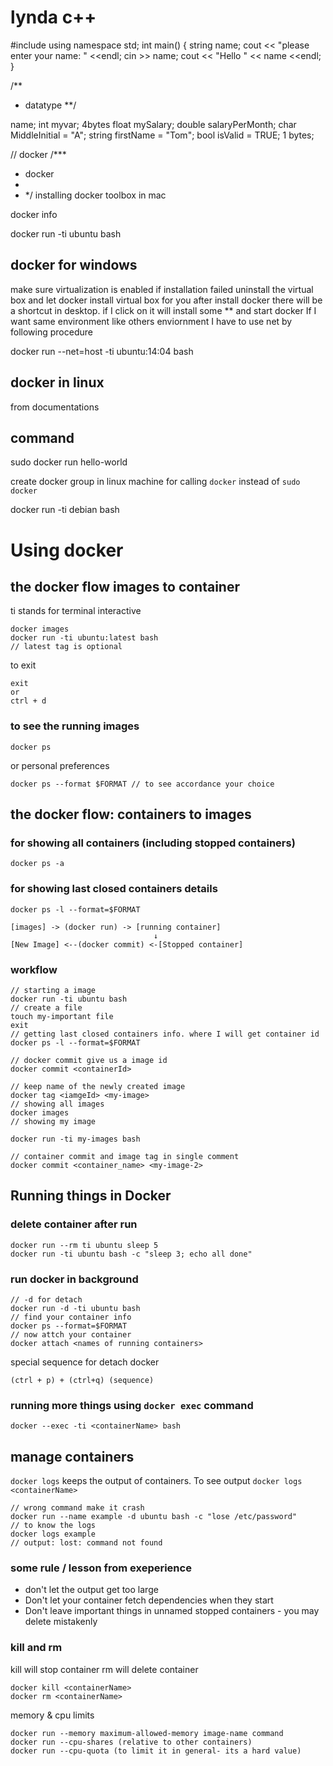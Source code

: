 # lynda c++
#include <iostream>
using namespace std;
int main()
{
  string name;
  cout << "please enter your name: " <<endl;
  cin >> name;
  cout << "Hello " << name <<endl;
}


/**
 * datatype
 **/

<datatype> name;
int myvar; 4bytes
float mySalary;
double salaryPerMonth;
char MiddleInitial = "A";
string firstName = "Tom";
bool isValid = TRUE; 1 bytes;

// docker
/***
 * docker
 *
 * */
installing docker toolbox in mac

docker info

docker run -ti ubuntu bash

## docker for windows
make sure virtualization is enabled
if installation failed uninstall the virtual box and let docker install virtual box for you
after install docker there will be a shortcut in desktop. if I click on it will install some ** and start docker
If I want same environment like others enviornment I have to use net by following procedure

docker run --net=host -ti ubuntu:14:04 bash


## docker in linux

from documentations

## command
sudo docker run hello-world

create docker group in linux machine for calling `docker` instead of `sudo docker`


docker run -ti debian bash

# Using docker

## the docker flow images to container
ti stands for terminal interactive
~~~
docker images
docker run -ti ubuntu:latest bash
// latest tag is optional
~~~


 to exit
~~~
exit
or
ctrl + d
~~~

### to see the running images
~~~
docker ps
~~~
or personal preferences

~~~
docker ps --format $FORMAT // to see accordance your choice
~~~

## the docker flow: containers to images


### for showing all containers (including stopped containers)
~~~
docker ps -a
~~~

### for showing last closed containers details

~~~
docker ps -l --format=$FORMAT
~~~


~~~
[images] -> (docker run) -> [running container]
                                ↓
[New Image] <--(docker commit) <-[Stopped container]
~~~

### workflow
~~~
// starting a image
docker run -ti ubuntu bash
// create a file
touch my-important file
exit
// getting last closed containers info. where I will get container id
docker ps -l --format=$FORMAT

// docker commit give us a image id
docker commit <containerId>

// keep name of the newly created image
docker tag <iamgeId> <my-image>
// showing all images
docker images
// showing my image

docker run -ti my-images bash

// container commit and image tag in single comment
docker commit <container_name> <my-image-2>
~~~

## Running things in Docker


### delete container after run

~~~
docker run --rm ti ubuntu sleep 5
docker run -ti ubuntu bash -c "sleep 3; echo all done"
~~~


### run docker in background


~~~
// -d for detach
docker run -d -ti ubuntu bash
// find your container info
docker ps --format=$FORMAT
// now attch your container
docker attach <names of running containers>

~~~

special sequence for detach docker

~~~
(ctrl + p) + (ctrl+q) (sequence)
~~~

### running more things using `docker exec` command

~~~
docker --exec -ti <containerName> bash
~~~

## manage containers

`docker logs` keeps the output of containers. To see output `docker logs <containerName>`

~~~
// wrong command make it crash
docker run --name example -d ubuntu bash -c "lose /etc/password"
// to know the logs
docker logs example
// output: lost: command not found
~~~

### some rule / lesson from exeperience
* don't let the output get too large
* Don't let your container fetch dependencies when they start
* Don't leave important things in unnamed stopped containers - you may delete mistakenly

### kill and rm
kill will stop container rm will delete container

~~~
docker kill <containerName>
docker rm <containerName>
~~~

memory & cpu limits

~~~
docker run --memory maximum-allowed-memory image-name command
docker run --cpu-shares (relative to other containers)
docker run --cpu-quota (to limit it in general- its a hard value)
~~~



































